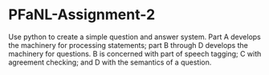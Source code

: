 # PFaNL-Assignment-2
Use python to create a simple question and answer system. Part A develops the machinery for processing statements; part B through D develops the machinery for questions. B is concerned with part of speech tagging; C with agreement checking; and D with the semantics of a question.

